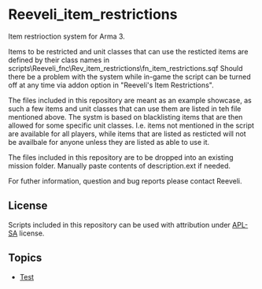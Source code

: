 # Reeveli_item_restrictions
Item restrioction system for Arma 3.

Items to be restricted and unit classes that can use the resticted items are defined by their class names in scripts\Reeveli_fnc\Rev_item_restrictions\fn_item_restrictions.sqf
Should there be a problem with the system while in-game the script can be turned off at any time via addon option in "Reeveli's Item Restrictions".

The files included in this repository are meant as an example showcase, as such a few items and unit classes that can use them are listed in teh file mentioned above. The systm is based on blacklisting items that are then allowed for some specific unit classes. I.e. items not mentioned in the script are available for all players, while items that are listed as resticted will not be availbale for anyone unless they are listed as able to use it.

The files included in this repository are to be dropped into an existing mission folder. Manually paste contents of description.ext if needed.

For futher information, question and bug reports please contact Reeveli.


## License
Scripts included in this repository can be used with attribution under [APL-SA](https://www.bohemia.net/community/licenses/arma-public-license-share-alike) license.



## Topics

* [Test](./test.md)